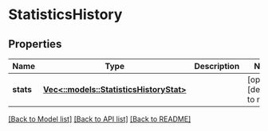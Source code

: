 # StatisticsHistory

## Properties
Name | Type | Description | Notes
------------ | ------------- | ------------- | -------------
**stats** | [**Vec<::models::StatisticsHistoryStat>**](StatisticsHistoryStat.md) |  | [optional] [default to null]

[[Back to Model list]](../README.md#documentation-for-models) [[Back to API list]](../README.md#documentation-for-api-endpoints) [[Back to README]](../README.md)


